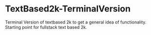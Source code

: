 # TextBased2k-TerminalVersion
Terminal Version of textbased 2k to get a general idea of functionality.
Starting point for fullstack text based 2k.
